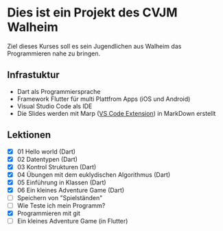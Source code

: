 # Dies ist ein Projekt des CVJM Walheim
Ziel dieses Kurses soll es sein Jugendlichen aus Walheim das Programmieren nahe zu bringen. 

## Infrastuktur
* Dart als Programmiersprache 
* Framework Flutter für multi Plattfrom Apps (iOS und Android)
* Visual Studio Code als IDE
* Die Slides werden mit Marp ([VS Code Extension](https://marketplace.visualstudio.com/items?itemName=marp-team.marp-vscode)) in MarkDown erstellt

## Lektionen
 * [x] 01 Hello world (Dart)
 * [x] 02 Datentypen (Dart)
 * [x] 03 Kontrol Strukturen (Dart)
 * [x] 04 Übungen mit dem euklydischen Algorithmus (Dart)
 * [x] 05 Einführung in Klassen (Dart)
 * [x] 06 Ein kleines Adventure Game (Dart)
 * [ ] Speichern von "Spielständen"
 * [ ] Wie Teste ich mein Programm?
 * [x] Programmieren mit git
 * [ ] Ein kleines Adventure Game (in Flutter)